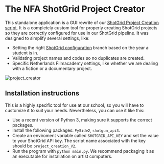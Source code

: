# The NFA ShotGrid Project Creator
This standalone application is a GUI rewrite of our [ShotGrid Project Creation script](https://github.com/nfa-vfxim/nfa-shotgrid-project-creation). It is a completely custom tool for properly creating ShotGrid projects so they are correctly configured for use in our ShotGrid pipeline. It was designed to simplify several settings, like:
- Setting the right [ShotGrid configuration](https://github.com/nfa-vfxim/nfa-shotgun-configuration) branch based on the year a student is in.
- Validating project names and codes so no duplicates are created.
- Specific Netherlands Filmacademy settings, like whether we are dealing with a fiction or a documentary project.

![project_creator](https://github.com/nfa-vfxim/nfa-shotgrid-project-creator/assets/63094424/bd8e9849-1542-4401-8465-2185456f49e4)

## Installation instructions
This is a highly specific tool for use at our school, so you will have to customize it to suit your needs. Nevertheless, you can use it like this:
- Use a recent version of Python 3, making sure it supports the correct packages.
- Install the following packages: `PySide2`, `shotgun_api3`.
- Create an enviroment variable called `SHOTGRID_API_KEY` and set the value to your ShotGrid API key. The script name associated with the key should be `project_creation_V2`.
- Run the program with `python main.py`. We recommend packaging it as an executable for installation on artist computers.
